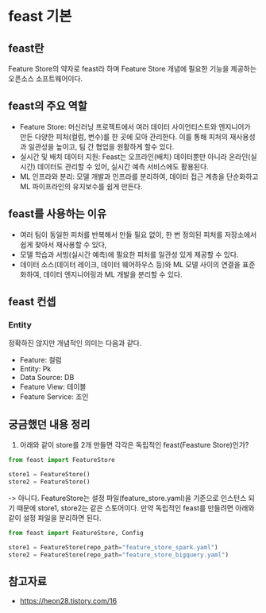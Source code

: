 # feast 기본

## feast란

Feature Store의 약자로 feast라 하며 Feature Store 개념에 필요한 기능을 제공하는 오픈소스 소프트웨어이다.

## feast의 주요 역할

- Feature Store: 머신러닝 프로젝트에서 여러 데이터 사이언티스트와 엔지니어가 만든 다양한 피처(컬럼, 변수)를 한 곳에 모아 관리한다. 이를 통해 피처의 재사용성과 일관성을 높이고, 팀 간 협업을 원활하게 할수 있다.
- 실시간 및 배치 데이터 지원: Feast는 오프라인(배치) 데이터뿐만 아니라 온라인(실시간) 데이터도 관리할 수 있어, 실시간 예측 서비스에도 활용된다.
- ML 인프라와 분리: 모델 개발과 인프라를 분리하여, 데이터 접근 계층을 단순화하고 ML 파이프라인의 유지보수를 쉽게 만든다.

## feast를 사용하는 이유

- 여러 팀이 동일한 피처를 반복해서 만들 필요 없이, 한 번 정의된 피처를 저장소에서 쉽게 찾아서 재사용할 수 있다,
- 모델 학습과 서빙(실시간 예측)에 필요한 피처를 일관성 있게 제공할 수 있다.
- 데이터 소스(데이터 레이크, 데이터 웨어하우스 등)와 ML 모델 사이의 연결을 표준화하여, 데이터 엔지니어링과 ML 개발을 분리할 수 있다.

## feast 컨셉

### Entity

정확하진 않지만 개념적인 의미는 다음과 같다.

- Feature: 컬럼
- Entity: Pk
- Data Source: DB
- Feature View: 테이블
- Feature Service: 조인

## 궁금했던 내용 정리

1. 아래와 같이 store를 2개 만들면 각각은 독립적인 feast(Feasture Store)인가?

```python
from feast import FeatureStore

store1 = FeatureStore()
store2 = FeatureStore()
```

-> 아니다. FeatureStore는 설정 파일(feature_store.yaml)을 기준으로 인스턴스 되기 때문에 store1, store2는 같은 스토어이다. 만약 독립적인 feast를 만들려면 아래와 같이 설정 파일을 분리하면 된다.

```python
from feast import FeatureStore, Config

store1 = FeatureStore(repo_path="feature_store_spark.yaml")
store2 = FeatureStore(repo_path="feature_store_bigquery.yaml")
```

## 참고자료

- <https://heon28.tistory.com/16>
